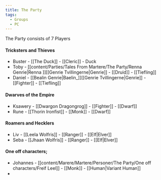 ```yaml
---
title: The Party
tags:
  - Groups
  - PC
---
```


The Party consists of 7 Players

#### Tricksters and Thieves
- Buster - [[The Duck]] - [[Cleric]] - Duck
- Toby - [[content/Parties/Tales From Martere/The Party/Renna Genrie|Renna ]][[Genrie Tvillingerne|Genrie]] - [[Druid]] - [[Tiefling]]
- Daniel - [[Bealin Genrie|Baelin_]][[Genrie Tvillingerne|Genrie]] - [[Fighter]] - [[Tiefling]]

#### Dwarves of the Empire
- Ksawery - [[Dwargon Dragongrog]] - [[Fighter]] - [[Dwarf]]
- Rune - [[Thorin Ironfist]] - [[Monk]] - [[Dwarf]]

#### Roamers and Hecklers 
- Liv - [[Leela Wolfris]] - [[Ranger]] - [[Elf|Elver]]
- Seba - [[Jhaan Wolfris]] - [[Ranger]] - [[Elf|Elver]]

#### One off characters;
- Johannes - [[content/Marere/Martere/Personer/The Party/One off characters/Freif Leel]] - [[Monk]] - [[Human|Variant Human]]
- 